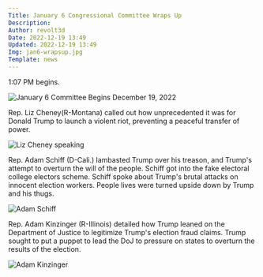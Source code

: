 ```yaml
---
Title: January 6 Congressional Committee Wraps Up
Description: 
Author: revolt3d
Date: 2022-12-19 13:49
Updated: 2022-12-19 13:49
Img: jan6-wrapsup.jpg
Template: news
---
```

1:07 PM begins.

![January 6 Committee Begins December 19, 2022](%assets_url%/jan6-wrapsup.jpg)

Rep. Liz Cheney(R-Montana) called out how unprecedented it was for Donald Trump to launch a violent riot, preventing a peaceful transfer of power.

![Liz Cheney speaking](%assets_url%/jan6-liz-cheney.jpg)

Rep. Adam Schiff (D-Cali.) lambasted Trump over his treason, and Trump's attempt to overturn the will of the people. Schiff got into the fake electoral college electors scheme. Schiff spoke about Trump's brutal attacks on innocent election workers. People lives were turned upside down by Trump and his thugs.

![Adam Schiff](%assets_url%/jan6-adam-schiff.jpg)

Rep. Adam Kinzinger (R-Illinois) detailed how Trump leaned on the Department of Justice to legitimize Trump's election fraud claims. Trump sought to put a puppet to lead the DoJ to pressure on states to overturn the results of the election.

![Adam Kinzinger](%assets_url%/jan6-kinzinger.jpg)
